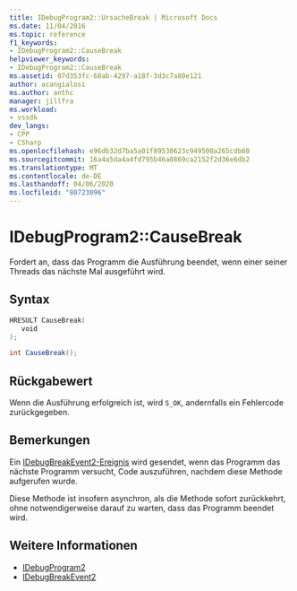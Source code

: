 ```yaml
---
title: IDebugProgram2::UrsacheBreak | Microsoft Docs
ms.date: 11/04/2016
ms.topic: reference
f1_keywords:
- IDebugProgram2::CauseBreak
helpviewer_keywords:
- IDebugProgram2::CauseBreak
ms.assetid: 07d353fc-68ab-4297-a18f-3d3c7a80e121
author: acangialosi
ms.author: anthc
manager: jillfra
ms.workload:
- vssdk
dev_langs:
- CPP
- CSharp
ms.openlocfilehash: e96db32d7ba5a01f89530623c949500a265cdb60
ms.sourcegitcommit: 16a4a5da4a4fd795b46a0869ca2152f2d36e6db2
ms.translationtype: MT
ms.contentlocale: de-DE
ms.lasthandoff: 04/06/2020
ms.locfileid: "80723096"
---
```

# <a name="idebugprogram2causebreak"></a>IDebugProgram2::CauseBreak
Fordert an, dass das Programm die Ausführung beendet, wenn einer seiner Threads das nächste Mal ausgeführt wird.

## <a name="syntax"></a>Syntax

```cpp
HRESULT CauseBreak( 
   void 
);
```

```csharp
int CauseBreak();
```

## <a name="return-value"></a>Rückgabewert
 Wenn die Ausführung erfolgreich ist, wird `S_OK`, andernfalls ein Fehlercode zurückgegeben.

## <a name="remarks"></a>Bemerkungen
 Ein [IDebugBreakEvent2-Ereignis](../../../extensibility/debugger/reference/idebugbreakevent2.md) wird gesendet, wenn das Programm das nächste Programm versucht, Code auszuführen, nachdem diese Methode aufgerufen wurde.

 Diese Methode ist insofern asynchron, als die Methode sofort zurückkehrt, ohne notwendigerweise darauf zu warten, dass das Programm beendet wird.

## <a name="see-also"></a>Weitere Informationen
- [IDebugProgram2](../../../extensibility/debugger/reference/idebugprogram2.md)
- [IDebugBreakEvent2](../../../extensibility/debugger/reference/idebugbreakevent2.md)
